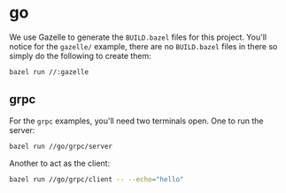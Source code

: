 # go

We use Gazelle to generate the `BUILD.bazel` files for this project. You'll notice for the `gazelle/` example, there are no `BUILD.bazel` files in there so simply do the following to create them:
```bash
bazel run //:gazelle
```

## grpc

For the `grpc` examples, you'll need two terminals open. One to run the server:
```bash
bazel run //go/grpc/server
```

Another to act as the client:
```bash
bazel run //go/grpc/client -- --echo="hello"
```
